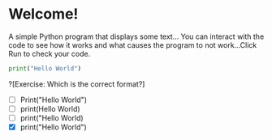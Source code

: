 # Welcome!

A simple Python program that displays some text...
You can interact with the code to see how it works and what causes the program to not work...Click Run to check your code.

```python runnable
print("Hello World")
```
?[Exercise: Which is the correct format?]
-[ ] Print("Hello World")
-[ ] print(Hello World)
-[ ] print("Hello World)
-[x] print("Hello World")
